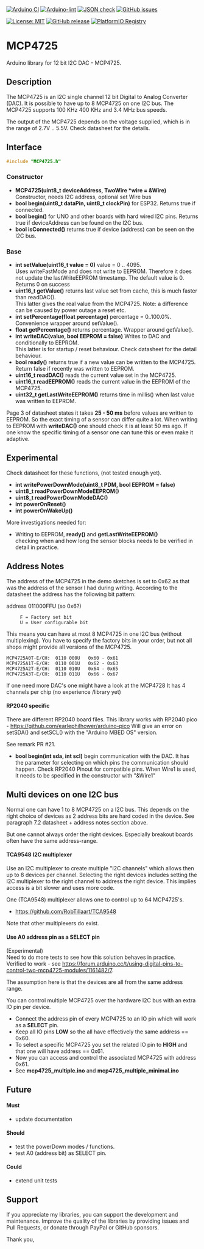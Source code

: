 
[![Arduino CI](https://github.com/RobTillaart/MCP4725/workflows/Arduino%20CI/badge.svg)](https://github.com/marketplace/actions/arduino_ci)
[![Arduino-lint](https://github.com/RobTillaart/MCP4725/actions/workflows/arduino-lint.yml/badge.svg)](https://github.com/RobTillaart/MCP4725/actions/workflows/arduino-lint.yml)
[![JSON check](https://github.com/RobTillaart/MCP4725/actions/workflows/jsoncheck.yml/badge.svg)](https://github.com/RobTillaart/MCP4725/actions/workflows/jsoncheck.yml)
[![GitHub issues](https://img.shields.io/github/issues/RobTillaart/MCP4725.svg)](https://github.com/RobTillaart/MCP4725/issues)

[![License: MIT](https://img.shields.io/badge/license-MIT-green.svg)](https://github.com/RobTillaart/MCP4725/blob/master/LICENSE)
[![GitHub release](https://img.shields.io/github/release/RobTillaart/MCP4725.svg?maxAge=3600)](https://github.com/RobTillaart/MCP4725/releases)
[![PlatformIO Registry](https://badges.registry.platformio.org/packages/robtillaart/library/MCP4725.svg)](https://registry.platformio.org/libraries/robtillaart/MCP4725)


# MCP4725

Arduino library for 12 bit I2C DAC - MCP4725.


## Description

The MCP4725 is an I2C single channel 12 bit Digital to Analog Converter (DAC). 
It is possible to have up to 8 MCP4725 on one I2C bus. 
The MCP4725 supports 100 KHz 400 KHz and 3.4 MHz bus speeds.

The output of the MCP4725 depends on the voltage supplied, which is in the range 
of 2.7V .. 5.5V. Check datasheet for the details.


## Interface

```cpp
#include "MCP4725.h"
```

### Constructor

- **MCP4725(uint8_t deviceAddress, TwoWire \*wire = &Wire)** Constructor, needs I2C address, optional set Wire bus
- **bool begin(uint8_t dataPin, uint8_t clockPin)** for ESP32. Returns true if connected.
- **bool begin()** for UNO and other boards with hard wired I2C pins. 
Returns true if deviceAddress can be found on the I2C bus.
- **bool isConnected()** returns true if device (address) can be seen on the I2C bus.


### Base

- **int setValue(uint16_t value = 0)** value = 0 .. 4095.  
Uses writeFastMode and does not write to EEPROM.
Therefore it does not update the lastWriteEEPROM timestamp.
The default value is 0.  
Returns 0 on success
- **uint16_t getValue()** returns last value set from cache, this is much faster than readDAC().  
This latter gives the real value from the MCP4725. 
Note: a difference can be caused by power outage a reset etc.
- **int setPercentage(float percentage)** percentage = 0..100.0%.
Convenience wrapper around setValue().
- **float getPercentage()** returns percentage. Wrapper around getValue().
- **int writeDAC(value, bool EEPROM = false)** Writes to DAC and conditionally to EEPROM.  
This latter is for startup / reset behaviour. Check datasheet for the detail behaviour.
- **bool ready()** returns true if a new value can be written to the MCP4725.  
Return false if recently was written to EEPROM.
- **uint16_t readDAC()** reads the current value set in the MCP4725.
- **uint16_t readEEPROM()** reads the current value in the EEPROM of the MCP4725.
- **uint32_t getLastWriteEEPROM()** returns time in millis() when last value was written to EEPROM.

Page 3 of datasheet states it takes **25 - 50 ms** before values are written to EEPROM. 
So the exact timing of a sensor can differ quite a lot. 
When writing to EEPROM with **writeDAC()** one should check it is at least 50 ms ago.
If one know the specific timing of a sensor one can tune this or even make it adaptive.  


## Experimental

Check datasheet for these functions, (not tested enough yet).

- **int writePowerDownMode(uint8_t PDM, bool EEPROM = false)**
- **uint8_t readPowerDownModeEEPROM()**
- **uint8_t readPowerDownModeDAC()**
- **int powerOnReset()**
- **int powerOnWakeUp()**

More investigations needed for:
- Writing to EEPROM, **ready()** and **getLastWriteEEPROM()**  
checking when and how long the sensor blocks needs to be verified in detail in practice. 


## Address Notes

The address of the MCP4725 in the demo sketches is set to 0x62 as that 
was the address of the sensor I had during writing. 
According to the datasheet the address has the following bit pattern: 

address  011000FFU   (so 0x6?)

         F = Factory set bit
         U = User configurable bit

This means you can have at most 8 MCP4725 in one I2C bus (without multiplexing).
You have to specify the factory bits in your order, but not all shops might
provide all versions of the MCP4725.

```
MCP4725A0T-E/CH:  0110 000U   0x60 - 0x61
MCP4725A1T-E/CH:  0110 001U   0x62 - 0x63
MCP4725A2T-E/CH:  0110 010U   0x64 - 0x65
MCP4725A3T-E/CH:  0110 011U   0x66 - 0x67
```

If one need more DAC's one might have a look at the MCP4728
It has 4 channels per chip (no experience /library yet)


#### RP2040 specific

There are different RP2040 board files.
This library works with RP2040 pico - https://github.com/earlephilhower/arduino-pico
Will give an error on setSDA() and setSCL() with the "Arduino MBED OS" version.

See remark PR #21.

- **bool begin(int sda, int scl)** begin communication with the DAC. 
It has the parameter for selecting on which pins the communication should happen. 
Check RP2040 Pinout for compatible pins. 
When Wire1 is used, it needs to be specified in the constructor with "&Wire1"


## Multi devices on one I2C bus

Normal one can have 1 to 8 MCP4725 on a I2C bus. This depends on the right
choice of devices as 2 address bits are hard coded in the device. 
See paragraph 7.2 datasheet + address notes section above.

But one cannot always order the right devices.
Especially breakout boards often have the same address-range.


#### TCA9548 I2C multiplexer

Use an I2C multiplexer to create multiple "I2C channels" which allows then 
up to 8 devices per channel. Selecting the right devices includes setting 
the I2C multiplexer to the right channel to address the right device. 
This implies access is a bit slower and uses more code.

One (TCA9548) multiplexer allows one to control up to 64 MCP4725's.

- https://github.com/RobTillaart/TCA9548

Note that other multiplexers do exist.


#### Use A0 address pin as a SELECT pin

(Experimental)  
Need to do more tests to see how this solution behaves in practice.  
Verified to work - see https://forum.arduino.cc/t/using-digital-pins-to-control-two-mcp4725-modules/1161482/7.

The assumption here is that the devices are all from the same address range.

You can control multiple MCP4725 over the hardware I2C bus with an extra IO pin per device.
- Connect the address pin of every MCP4725 to an IO pin which will work as a **SELECT** pin.
- Keep all IO pins **LOW** so the all have effectively the same address == 0x60.
- To select a specific MCP4725 you set the related IO pin to **HIGH** and that one will have address == 0x61.
- Now you can access and control the associated MCP4725 with address 0x61.
- See **mcp4725_multiple.ino** and **mcp4725_multiple_minimal.ino**


## Future

#### Must

- update documentation

#### Should

- test the powerDown modes / functions.
- test A0 (address bit) as SELECT pin.

#### Could

- extend unit tests


## Support

If you appreciate my libraries, you can support the development and maintenance.
Improve the quality of the libraries by providing issues and Pull Requests, or
donate through PayPal or GitHub sponsors.

Thank you,


